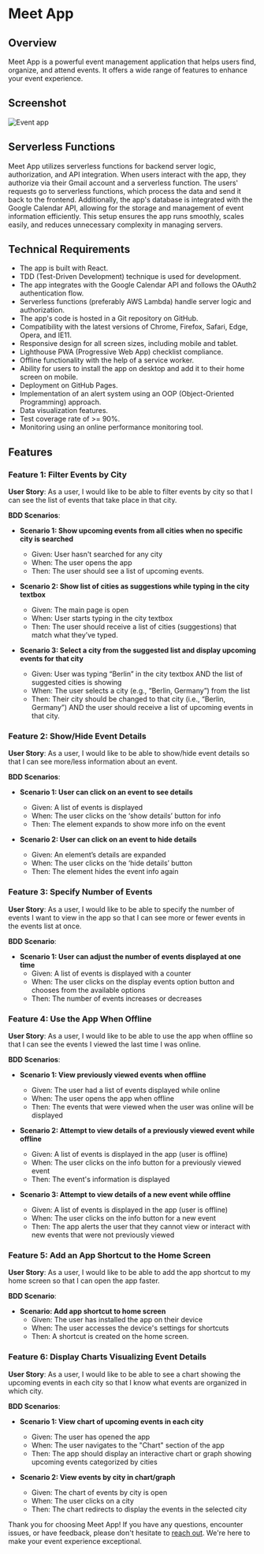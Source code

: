 # Meet App

## Overview

Meet App is a powerful event management application that helps users find, organize, and attend events. It offers a wide range of features to enhance your event experience.

## Screenshot

![Event app](meet/src/assets/Eventapp.png)

## Serverless Functions

Meet App utilizes serverless functions for backend server logic, authorization, and API integration. When users interact with the app, they authorize via their Gmail account and a serverless function. The users' requests go to serverless functions, which process the data and send it back to the frontend. Additionally, the app's database is integrated with the Google Calendar API, allowing for the storage and management of event information efficiently. This setup ensures the app runs smoothly, scales easily, and reduces unnecessary complexity in managing servers.

## Technical Requirements

- The app is built with React.
- TDD (Test-Driven Development) technique is used for development.
- The app integrates with the Google Calendar API and follows the OAuth2 authentication flow.
- Serverless functions (preferably AWS Lambda) handle server logic and authorization.
- The app's code is hosted in a Git repository on GitHub.
- Compatibility with the latest versions of Chrome, Firefox, Safari, Edge, Opera, and IE11.
- Responsive design for all screen sizes, including mobile and tablet.
- Lighthouse PWA (Progressive Web App) checklist compliance.
- Offline functionality with the help of a service worker.
- Ability for users to install the app on desktop and add it to their home screen on mobile.
- Deployment on GitHub Pages.
- Implementation of an alert system using an OOP (Object-Oriented Programming) approach.
- Data visualization features.
- Test coverage rate of >= 90%.
- Monitoring using an online performance monitoring tool.

## Features

### Feature 1: Filter Events by City

**User Story**: As a user, I would like to be able to filter events by city so that I can see the list of events that take place in that city.

**BDD Scenarios**:

- **Scenario 1: Show upcoming events from all cities when no specific city is searched**

  - Given: User hasn't searched for any city
  - When: The user opens the app
  - Then: The user should see a list of upcoming events.

- **Scenario 2: Show list of cities as suggestions while typing in the city textbox**

  - Given: The main page is open
  - When: User starts typing in the city textbox
  - Then: The user should receive a list of cities (suggestions) that match what they’ve typed.

- **Scenario 3: Select a city from the suggested list and display upcoming events for that city**
  - Given: User was typing “Berlin” in the city textbox AND the list of suggested cities is showing
  - When: The user selects a city (e.g., “Berlin, Germany”) from the list
  - Then: Their city should be changed to that city (i.e., “Berlin, Germany”) AND the user should receive a list of upcoming events in that city.

### Feature 2: Show/Hide Event Details

**User Story**: As a user, I would like to be able to show/hide event details so that I can see more/less information about an event.

**BDD Scenarios**:

- **Scenario 1: User can click on an event to see details**

  - Given: A list of events is displayed
  - When: The user clicks on the ‘show details’ button for info
  - Then: The element expands to show more info on the event

- **Scenario 2: User can click on an event to hide details**
  - Given: An element’s details are expanded
  - When: The user clicks on the ‘hide details’ button
  - Then: The element hides the event info again

### Feature 3: Specify Number of Events

**User Story**: As a user, I would like to be able to specify the number of events I want to view in the app so that I can see more or fewer events in the events list at once.

**BDD Scenario**:

- **Scenario 1: User can adjust the number of events displayed at one time**
  - Given: A list of events is displayed with a counter
  - When: The user clicks on the display events option button and chooses from the available options
  - Then: The number of events increases or decreases

### Feature 4: Use the App When Offline

**User Story**: As a user, I would like to be able to use the app when offline so that I can see the events I viewed the last time I was online.

**BDD Scenarios**:

- **Scenario 1: View previously viewed events when offline**

  - Given: The user had a list of events displayed while online
  - When: The user opens the app when offline
  - Then: The events that were viewed when the user was online will be displayed

- **Scenario 2: Attempt to view details of a previously viewed event while offline**

  - Given: A list of events is displayed in the app (user is offline)
  - When: The user clicks on the info button for a previously viewed event
  - Then: The event's information is displayed

- **Scenario 3: Attempt to view details of a new event while offline**
  - Given: A list of events is displayed in the app (user is offline)
  - When: The user clicks on the info button for a new event
  - Then: The app alerts the user that they cannot view or interact with new events that were not previously viewed

### Feature 5: Add an App Shortcut to the Home Screen

**User Story**: As a user, I would like to be able to add the app shortcut to my home screen so that I can open the app faster.

**BDD Scenario**:

- **Scenario: Add app shortcut to home screen**
  - Given: The user has installed the app on their device
  - When: The user accesses the device's settings for shortcuts
  - Then: A shortcut is created on the home screen.

### Feature 6: Display Charts Visualizing Event Details

**User Story**: As a user, I would like to be able to see a chart showing the upcoming events in each city so that I know what events are organized in which city.

**BDD Scenarios**:

- **Scenario 1: View chart of upcoming events in each city**

  - Given: The user has opened the app
  - When: The user navigates to the "Chart" section of the app
  - Then: The app should display an interactive chart or graph showing upcoming events categorized by cities

- **Scenario 2: View events by city in chart/graph**
  - Given: The chart of events by city is open
  - When: The user clicks on a city
  - Then: The chart redirects to display the events in the selected city

Thank you for choosing Meet App! If you have any questions, encounter issues, or have feedback, please don't hesitate to [reach out](https://github.com/meet-app/issues). We're here to make your event experience exceptional.
